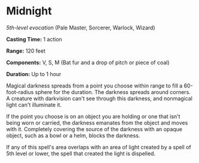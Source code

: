 # Midnight
*5th-level evocation* (Pale Master, Sorcerer, Warlock, Wizard)

**Casting Time:** 1 action

**Range:** 120 feet

**Components:** V, S, M (Bat fur and a drop of pitch or piece of coal)

**Duration:** Up to 1 hour

Magical darkness spreads from a point you choose within range to fill a 60-foot-radius sphere for the duration. The darkness spreads around corners. A creature with darkvision can't see through this darkness, and nonmagical light can't illuminate it.

If the point you choose is on an object you are holding or one that isn't being worn or carried, the darkness emanates from the object and moves with it. Completely covering the source of the darkness with an opaque object, such as a bowl or a helm, blocks the darkness.

If any of this spell's area overlaps with an area of light created by a spell of 5th level or lower, the spell that created the light is dispelled.